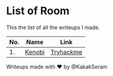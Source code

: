 # List of Room

This the list of all the writeups I made.

|No.|Name|Link|
|---|----|----|
|1.|[Kenobi](./Kenobi/README.md)|[Tryhackme](https://tryhackme.com/r/room/kenobi)|

Writeups made with :heart: by @KakakSeram
